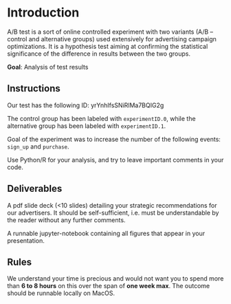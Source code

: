 # Introduction

A/B test is a sort of online controlled experiment with two variants  (A/B – control and alternative groups) used extensively for advertising campaign optimizations. It is a hypothesis test aiming at confirming the statistical significance of the difference in results between the two groups.

**Goal**: Analysis of test results

## Instructions

Our test has the following ID: yrYnhIfsSNiRlMa7BQIG2g

The control group has been labeled with `experimentID.0`, while the alternative group has been labeled with `experimentID.1`.

Goal of the experiment was to increase the number of the following events: `sign_up` and `purchase`.

Use Python/R for your analysis, and try to leave important comments in your code.

## Deliverables

A pdf slide deck (<10 slides) detailing your strategic recommendations for our advertisers. It should be self-sufficient, i.e. must be understandable by the reader without any further comments.

A runnable jupyter-notebook containing all figures that appear in your presentation.

## Rules

We understand your time is precious and would not want you to spend more than **6 to 8 hours** on this over the span of **one week max**. The outcome should be runnable locally on MacOS.
